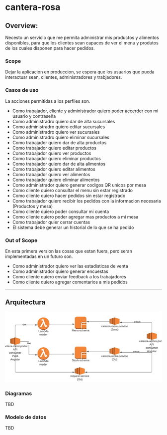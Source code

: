 # cantera-rosa

## **Overview:**

Necesto un servicio que me permita administrar mis productos y alimentos disponibles, para que los clientes sean capaces de ver el menu y produtos de los cuales disponen para hacer pedidos.

### **Scope**

Dejar la aplicacion en produccion, se espera que los usuarios que pueda interactuar sean, clientes, administradores y trabjadores.

### **Casos de uso**

La acciones permitidas a los perfiles son.

- Como trabajador, cliente y administrador quiero poder accerder con mi usuario y contraseña
- Como administradro quiero dar de alta sucursales
- Como administradro quiero editar sucursales
- Como administradro quiero ver sucursales
- Como administradro quiero eliminar sucursales
- Como trabajador quiero dar de alta productos
- Como trabajador quiero editar productos
- Como trabajador quiero ver productos
- Como trabajador quiero eliminar productos
- Como trabajador quiero dar de alta alimentos
- Como trabajador quiero editar alimentos
- Como trabajador quiero ver alimentos
- Como trabajador quiero eliminar alimentos
- Como administrador quiero generar codigos QR unicos por mesa
- Como cliente quiero consultar el menu sin estar registrado
- Como cliente quiero hacer pedidos sin estar registrado
- Como trabajador quiero recibir los pedidos con la informacion necesaria (Productos y mesa)
- Como cliente quiero poder consultar mi cuenta
- Como cliente quiero poder agregar mas productos a mi mesa
- Como trabajador quier cerrar cuentas
- El sistema debe generar un historial de lo que se ha pedido

### **Out of Scope**

En esta primera version las cosas que estan fuera, pero seran implementadas en un futuro son.

- Como administrador quiero ver las estadisticas de venta
- Como administrador quiero generar encuestas 
- Como cliente quiero enviar feedback a los trabajadores
- Como cliente quiero agregar comentarios a mis pedidos

---

## **Arquitectura**

![Infraestructure ](https://github.com/esvarez/cantera-rosa/blob/master/img/cantera_infraestructura.jpeg?raw=true)

### **Diagramas**

TBD

### **Modelo de datos**

TBD
